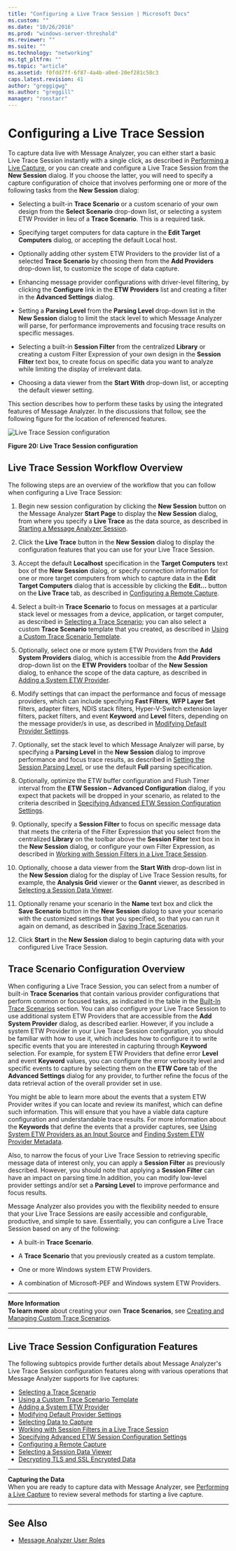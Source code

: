 ```yaml
---
title: "Configuring a Live Trace Session | Microsoft Docs"
ms.custom: ""
ms.date: "10/26/2016"
ms.prod: "windows-server-threshold"
ms.reviewer: ""
ms.suite: ""
ms.technology: "networking"
ms.tgt_pltfrm: ""
ms.topic: "article"
ms.assetid: f0fdd7ff-6f87-4a4b-a0ed-20ef281c50c3
caps.latest.revision: 41
author: "greggigwg"
ms.author: "greggill"
manager: "ronstarr"
---
```


# Configuring a Live Trace Session

To capture data live with Message Analyzer, you can either start a basic Live Trace Session instantly with a single click, as described in [Performing a Live Capture](performing-a-live-capture.md), or you can create and configure a Live Trace Session from the **New Session** dialog. If you choose the latter, you will need to specify a capture configuration of choice that involves performing one or more of the following tasks from the **New Session** dialog:  
  
-   Selecting a built-in **Trace Scenario** or a custom scenario of your own design from the **Select Scenario** drop-down list, or selecting a system ETW Provider in lieu of a **Trace Scenario**. This is a required task.  
  
-   Specifying target computers for  data capture in the **Edit Target Computers** dialog, or accepting the default Local host.  
  
-   Optionally adding other system ETW Providers to the provider list of a selected **Trace Scenario** by choosing them from the **Add Providers** drop-down list, to customize the scope of data capture.  
  
-   Enhancing message provider configurations with driver-level filtering, by clicking the **Configure** link in the **ETW Providers** list and creating a filter in the **Advanced Settings** dialog.  
  
-   Setting a **Parsing Level** from the **Parsing Level** drop-down list in the **New Session** dialog to limit the stack level to which Message Analyzer will parse, for performance improvements and focusing trace results on specific messages.  
  
-   Selecting a built-in **Session Filter** from the centralized **Library** or creating a custom  Filter Expression of your own design in the **Session Filter** text box, to create focus on specific data you want to analyze while limiting the display of irrelevant data.  
  
-   Choosing a data viewer from the **Start With** drop-down list, or accepting the default viewer setting.  
  
 This section describes how to perform these tasks by using the integrated features of Message Analyzer. In the discussions that follow, see the following figure for the location of referenced features.  
  
 ![Live Trace Session configuration](media/fig20-live-trace-session-configuration.PNG "Fig20-Live Trace Session configuration")  
  
 **Figure 20:  Live Trace Session configuration**  
  
## Live Trace Session Workflow Overview  

 The following steps are an overview of the workflow that you can follow when configuring a Live Trace Session:  
  
1.  Begin new session configuration by clicking the **New Session** button on the Message Analyzer **Start Page** to display the **New Session** dialog, from where you specify a **Live Trace** as the data source, as described in [Starting a Message Analyzer Session](starting-a-message-analyzer-session.md).  
  
2.  Click the **Live Trace** button in the **New Session** dialog to display the configuration features that you can use for your Live Trace Session.  
  
3.  Accept the default **Localhost** specification in the **Target Computers** text box of the **New Session** dialog, or specify connection information for one or more target computers from which to capture data in the **Edit Target Computers** dialog that is accessible by clicking the **Edit...** button on the **Live Trace** tab, as described in [Configuring a Remote Capture](configuring-a-remote-capture.md).  
  
4.  Select a built-in **Trace Scenario** to focus on messages at a particular stack level or messages from a device, application, or target computer, as described in [Selecting a Trace Scenario](selecting-a-trace-scenario.md); you can also select a custom **Trace Scenario** template that you created, as described in [Using a Custom Trace Scenario Template](using-a-custom-trace-scenario-template.md).  
  
5.  Optionally, select one or more system ETW Providers from the **Add System Providers** dialog, which is accessible from the **Add Providers** drop-down list on the **ETW Providers** toolbar of the **New Session** dialog, to enhance the scope of the data capture, as described in [Adding a System ETW Provider](adding-a-system-etw-provider.md).  
  
6.  Modify settings that can impact the performance and focus of message providers, which can include specifying **Fast Filters**, **WFP Layer Set** filters, adapter filters, NDIS stack filters, Hyper-V-Switch extension layer filters, packet filters, and event **Keyword** and **Level** filters, depending on the message provider/s in use, as described in [Modifying Default Provider Settings](modifying-default-provider-settings.md).  
  
7.  Optionally, set the stack level to which Message Analyzer will parse, by specifying a **Parsing Level** in the **New Session** dialog to improve performance and focus trace results, as described in [Setting the Session Parsing Level](setting-the-session-parsing-level.md), or use the default **Full** parsing specification.  
  
8.  Optionally, optimize the ETW buffer configuration and Flush Timer interval from the **ETW Session – Advanced Configuration** dialog, if you expect that packets will be dropped in your scenario, as related to the criteria described in [Specifying Advanced ETW Session Configuration Settings](specifying-advanced-etw-session-configuration-settings.md).  
  
9. Optionally, specify a **Session Filter** to focus on specific message data that meets the criteria of the Filter Expression that you select from the centralized **Library** on the toolbar above the **Session Filter** text box in the **New Session** dialog, or configure your own Filter Expression, as described in [Working with Session Filters in a Live Trace Session](working-with-session-filters-in-a-live-trace-session.md).  
  
10. Optionally, choose a data viewer from the **Start With** drop-down list in the **New Session** dialog for the display of Live Trace Session results, for example, the **Analysis Grid** viewer or the **Gannt** viewer, as described in [Selecting a Session Data Viewer](selecting-a-session-data-viewer.md).  
  
11. Optionally rename your scenario in the **Name** text box and click the **Save Scenario** button in the **New Session** dialog to save your scenario with the customized settings that you specified, so that you can run it again on demand, as described in [Saving Trace Scenarios](saving-trace-scenarios.md).  
  
12. Click **Start** in the **New Session** dialog to begin capturing data with your configured Live Trace Session.  
  
## Trace Scenario Configuration Overview  

 When configuring a Live Trace Session, you can select from a number of built-in **Trace Scenarios** that contain various provider configurations that perform common or focused tasks, as indicated in the table in the [Built-In Trace Scenarios](built-in-trace-scenarios.md) section. You can also configure your Live Trace Session to use additional system ETW Providers that are accessible from the **Add System Provider** dialog, as described earlier.  However, if you include a system ETW Provider in your Live Trace Session configuration, you should be familiar with how to use it, which includes how to configure it to write specific events that you are interested in capturing through **Keyword** selection. For example, for system ETW Providers that define error **Level** and event **Keyword** values, you can  configure the error verbosity level and specific events to capture by selecting them on the **ETW Core** tab of the **Advanced Settings** dialog for any provider, to further refine the focus of the data retrieval action of the overall provider set in use.  
  
 You might be able to learn more about the events that a system ETW Provider writes if you can locate and review its manifest, which can define such information. This will ensure that you have a viable data capture configuration and understandable trace results. For more information about the **Keywords** that define the events that a provider captures, see [Using System ETW Providers as an Input Source](targeting-live-data-as-an-input-source.md#BKMK_ETWProvidersInputSource) and [Finding System ETW Provider Metadata](system-etw-provider-event-keyword-level-settings.md#BKMK_FindingKeywords).  
  
 Also, to narrow the focus of your Live Trace Session to retrieving specific message data of interest only, you can apply a **Session Filter** as previously described. However, you should note that applying a **Session Filter** can have an impact on parsing time.In addition, you can modify low-level provider settings and/or set a **Parsing Level** to improve performance and focus results.  
  
 Message Analyzer also provides you with the flexibility needed to ensure that your Live Trace Sessions are easily accessible and configurable, productive, and simple to save. Essentially, you can configure a Live Trace Session based on any of the following:  
  
-   A built-in **Trace Scenario**.  
  
-   A **Trace Scenario** that you previously created as a custom template.  
  
-   One or more Windows system ETW Providers.  
  
-   A combination of Microsoft-PEF and Windows system ETW Providers.  
  
---  
  
 **More Information**   
 **To learn more** about creating your own **Trace Scenarios**, see [Creating and Managing Custom Trace Scenarios](creating-and-managing-custom-trace-scenarios.md).   

---  
  
## Live Trace Session Configuration Features  

 The following subtopics provide further details about Message Analyzer's Live Trace Session configuration features along with various operations that Message Analyzer supports for live captures:  
  
- [Selecting a Trace Scenario](selecting-a-trace-scenario.md)   
- [Using a Custom Trace Scenario Template](using-a-custom-trace-scenario-template.md)   
- [Adding a System ETW Provider](adding-a-system-etw-provider.md)   
- [Modifying Default Provider Settings](modifying-default-provider-settings.md)   
- [Selecting Data to Capture](selecting-data-to-capture.md)   
- [Working with Session Filters in a Live Trace Session](working-with-session-filters-in-a-live-trace-session.md)   
- [Specifying Advanced ETW Session Configuration Settings](specifying-advanced-etw-session-configuration-settings.md)   
- [Configuring a Remote Capture](configuring-a-remote-capture.md)   
- [Selecting a Session Data Viewer](selecting-a-session-data-viewer.md)   
- [Decrypting TLS and SSL Encrypted Data](decrypting-tls-and-ssl-encrypted-data.md)  
  
---  
  
 **Capturing the Data**   
When you are ready to capture data with Message Analyzer, see [Performing a Live Capture](performing-a-live-capture.md) to review several methods for starting a live capture.   

---  
  
## See Also  

- [Message Analyzer User Roles](message-analyzer-user-roles.md)